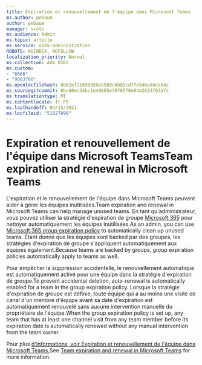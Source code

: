 ```yaml
---
title: Expiration et renouvellement de l'équipe dans Microsoft Teams
ms.author: pebaum
author: pebaum
manager: scotv
ms.audience: Admin
ms.topic: article
ms.service: o365-administration
ROBOTS: NOINDEX, NOFOLLOW
localization_priority: Normal
ms.collection: Adm_O365
ms.custom:
- "6666"
- "9003760"
ms.openlocfilehash: 8b82ef216903502e589c6b01cd7fe946e84cd54c
ms.sourcegitcommit: 8bc60ec34bc1e40685e3976576e04a2623f63a7c
ms.translationtype: MT
ms.contentlocale: fr-FR
ms.lasthandoff: 04/15/2021
ms.locfileid: "51827898"
---
```

# <a name="team-expiration-and-renewal-in-microsoft-teams"></a><span data-ttu-id="3362c-102">Expiration et renouvellement de l'équipe dans Microsoft Teams</span><span class="sxs-lookup"><span data-stu-id="3362c-102">Team expiration and renewal in Microsoft Teams</span></span>

<span data-ttu-id="3362c-103">L'expiration et le renouvellement de l'équipe dans Microsoft Teams peuvent aider à gérer les équipes inutilisées.</span><span class="sxs-lookup"><span data-stu-id="3362c-103">Team expiration and renewal in Microsoft Teams can help manage unused teams.</span></span> <span data-ttu-id="3362c-104">En tant qu'administrateur, vous pouvez utiliser la stratégie d'expiration de groupe  [Microsoft 365](https://docs.microsoft.com/microsoft-365/admin/create-groups/office-365-groups-expiration-policy)  pour nettoyer automatiquement les équipes inutilisées.</span><span class="sxs-lookup"><span data-stu-id="3362c-104">As an admin, you can use  [Microsoft 365 group expiration policy](https://docs.microsoft.com/microsoft-365/admin/create-groups/office-365-groups-expiration-policy)  to automatically clean up unused teams.</span></span> <span data-ttu-id="3362c-105">Étant donné que les équipes sont backed par des groupes, les stratégies d'expiration de groupe s'appliquent automatiquement aux équipes également.</span><span class="sxs-lookup"><span data-stu-id="3362c-105">Because teams are backed by groups, group expiration policies automatically apply to teams as well.</span></span>

<span data-ttu-id="3362c-106">Pour empêcher la suppression accidentelle, le renouvellement automatique est automatiquement activé pour une équipe dans la stratégie d'expiration de groupe.</span><span class="sxs-lookup"><span data-stu-id="3362c-106">To prevent accidental deletion, auto-renewal is automatically enabled for a team in the group expiration policy.</span></span> <span data-ttu-id="3362c-107">Lorsque la stratégie d'expiration de groupe est définie, toute équipe qui a au moins une visite de canal d'un membre d'équipe avant sa date d'expiration est automatiquement renouvelé sans aucune intervention manuelle du propriétaire de l'équipe.</span><span class="sxs-lookup"><span data-stu-id="3362c-107">When the group expiration policy is set up, any team that has at least one channel visit from any team member before its expiration date is automatically renewed without any manual intervention from the team owner.</span></span>  

<span data-ttu-id="3362c-108">Pour plus [d'informations, voir Expiration et renouvellement de l'équipe dans Microsoft Teams.](https://docs.microsoft.com/microsoftteams/team-expiration-renewal)</span><span class="sxs-lookup"><span data-stu-id="3362c-108">See  [Team expiration and renewal in Microsoft Teams](https://docs.microsoft.com/microsoftteams/team-expiration-renewal)  for more information.</span></span>
